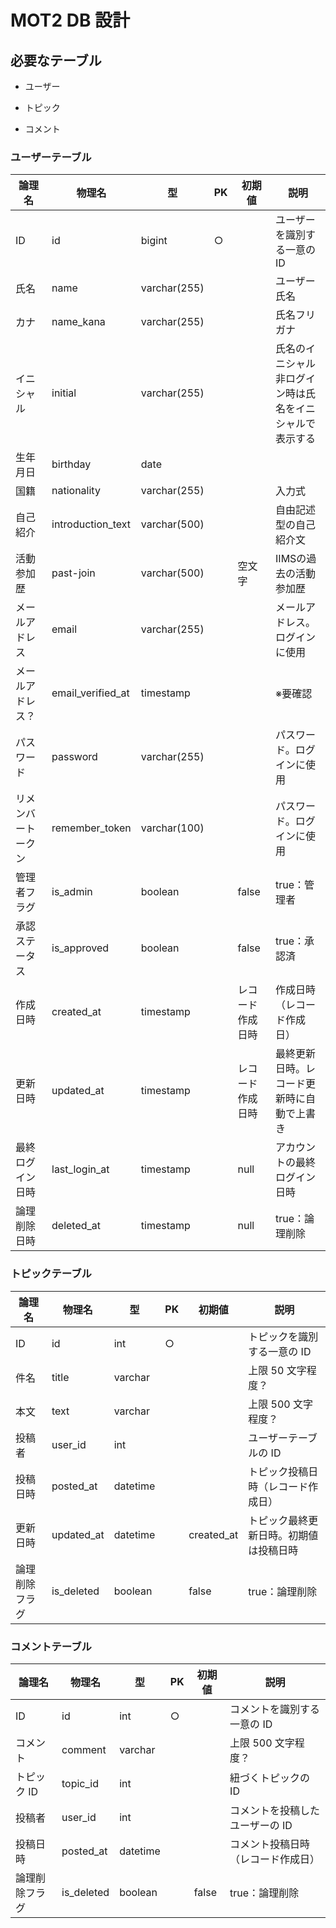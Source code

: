 # MOT2 DB 設計

## 必要なテーブル

- ユーザー

- トピック

- コメント

### ユーザーテーブル

| 論理名             | 物理名            | 型           | PK   | 初期値           | 説明                                                         |
| ------------------ | ----------------- | ------------ | ---- | ---------------- | ------------------------------------------------------------ |
| ID                 | id                | bigint       | ○    |                  | ユーザーを識別する一意の ID                                  |
| 氏名               | name              | varchar(255) |      |                  | ユーザー氏名                                                 |
| カナ               | name_kana         | varchar(255) |      |                  | 氏名フリガナ                                                 |
| イニシャル         | initial           | varchar(255) |      |                  | 氏名のイニシャル<br /> 非ログイン時は氏名をイニシャルで表示する |
| 生年月日           | birthday          | date         |      |                  |                                                              |
| 国籍               | nationality       | varchar(255) |      |                  | 入力式                                                       |
| 自己紹介           | introduction_text | varchar(500) |      |                  | 自由記述型の自己紹介文                                       |
| 活動参加歴         | past-join         | varchar(500) |      | 空文字           | IIMSの過去の活動参加歴                                       |
| メールアドレス     | email             | varchar(255) |      |                  | メールアドレス。ログインに使用                               |
| メールアドレス？   | email_verified_at | timestamp    |      |                  | ※要確認                                                      |
| パスワード         | password          | varchar(255) |      |                  | パスワード。ログインに使用                                   |
| リメンバートークン | remember_token    | varchar(100) |      |                  | パスワード。ログインに使用                                   |
| 管理者フラグ       | is_admin          | boolean      |      | false            | true：管理者                                                 |
| 承認ステータス     | is_approved       | boolean      |      | false            | true：承認済                                                 |
| 作成日時           | created_at        | timestamp    |      | レコード作成日時 | 作成日時（レコード作成日）                                   |
| 更新日時           | updated_at        | timestamp    |      | レコード作成日時 | 最終更新日時。レコード更新時に自動で上書き                   |
| 最終ログイン日時   | last_login_at     | timestamp    |      | null             | アカウントの最終ログイン日時                                 |
| 論理削除日時       | deleted_at        | timestamp    |      | null             | true：論理削除                                               |

### トピックテーブル

| 論理名         | 物理名     | 型       | PK  | 初期値     | 説明                                   |
| -------------- | ---------- | -------- | --- | ---------- | -------------------------------------- |
| ID             | id         | int      | ○   |            | トピックを識別する一意の ID            |
| 件名           | title      | varchar  |     |            | 上限 50 文字程度？                     |
| 本文           | text       | varchar  |     |            | 上限 500 文字程度？                    |
| 投稿者         | user_id    | int      |     |            | ユーザーテーブルの ID                  |
| 投稿日時       | posted_at  | datetime |     |            | トピック投稿日時（レコード作成日）     |
| 更新日時       | updated_at | datetime |     | created_at | トピック最終更新日時。初期値は投稿日時 |
| 論理削除フラグ | is_deleted | boolean  |     | false      | true：論理削除                         |

### コメントテーブル

| 論理名         | 物理名     | 型       | PK  | 初期値 | 説明                               |
| -------------- | ---------- | -------- | --- | ------ | ---------------------------------- |
| ID             | id         | int      | ○   |        | コメントを識別する一意の ID        |
| コメント       | comment    | varchar  |     |        | 上限 500 文字程度？                |
| トピック ID    | topic_id   | int      |     |        | 紐づくトピックの ID                |
| 投稿者         | user_id    | int      |     |        | コメントを投稿したユーザーの ID    |
| 投稿日時       | posted_at  | datetime |     |        | コメント投稿日時（レコード作成日） |
| 論理削除フラグ | is_deleted | boolean  |     | false  | true：論理削除                     |
